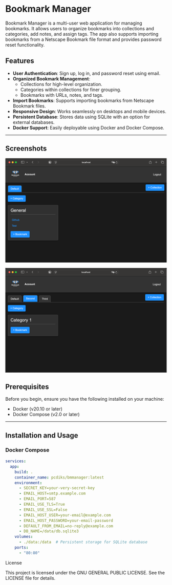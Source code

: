 # Bookmark Manager

Bookmark Manager is a multi-user web application for managing bookmarks. It allows users to organize bookmarks into collections and categories, add notes, and assign tags. The app also supports importing bookmarks from a Netscape Bookmark file format and provides password reset functionality.

## Features

- **User Authentication**: Sign up, log in, and password reset using email.
- **Organized Bookmark Management**:
  - Collections for high-level organization.
  - Categories within collections for finer grouping.
  - Bookmarks with URLs, notes, and tags.
- **Import Bookmarks**: Supports importing bookmarks from Netscape Bookmark files.
- **Responsive Design**: Works seamlessly on desktops and mobile devices.
- **Persistent Database**: Stores data using SQLite with an option for external databases.
- **Docker Support**: Easily deployable using Docker and Docker Compose.

---

## Screenshots

![Alt text](./images/SCR-20241128-ocrv.png)

![Alt text](./images/SCR-20241128-odnf.png)

## Prerequisites

Before you begin, ensure you have the following installed on your machine:

- Docker (v20.10 or later)
- Docker Compose (v2.0 or later)

---

## Installation and Usage

### Docker Compose

```yaml
services:
  app:
    build: .
    container_name: pcdiks/bmmanager:latest
    environment:
      - SECRET_KEY=your-very-secret-key
      - EMAIL_HOST=smtp.example.com
      - EMAIL_PORT=587
      - EMAIL_USE_TLS=True
      - EMAIL_USE_SSL=False
      - EMAIL_HOST_USER=your-email@example.com
      - EMAIL_HOST_PASSWORD=your-email-password
      - DEFAULT_FROM_EMAIL=no-reply@example.com
      - DB_NAME=/data/db.sqlite3
    volumes:
      - ./data:/data  # Persistent storage for SQLite database
    ports:
      - "80:80"
```

License

This project is licensed under the GNU GENERAL PUBLIC LICENSE. See the LICENSE file for details.